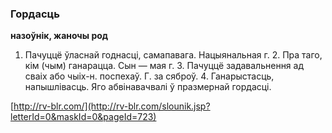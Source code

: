 ### Гордасць
**назоўнік, жаночы род**

1. Пачуццё ўласнай годнасці, самапавага. Нацыянальная г. 2. Пра таго, кім (чым) ганарацца. Сын — мая г. 3. Пачуццё задавальнення ад сваіх або чыіх-н. поспехаў. Г. за сяброў. 4. Ганарыстасць, напышлівасць. Яго абвінавачвалі ў празмернай гордасці.

<a rel="author">[http://rv-blr.com/](http://rv-blr.com/slounik.jsp?letterId=0&maskId=0&pageId=723)</a>
